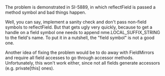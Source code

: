 The problem is demonstrated in SI-5889, in which reflectField is passed a method symbol and bad things happen.

Well, you can say, implement a sanity check and don't pass non-field symbols to reflectField. But that gets ugly very quickly, because to get a handle on a field symbol one needs to append nme.LOCAL_SUFFIX_STRING to the field's name. To put it in a nutshell, the "field symbol" is not a good one.

Another idea of fixing the problem would be to do away with FieldMirrors and require all field accesses to go through accessor methods. Unfortunately, this won't work either, since not all fields generate accessors (e.g. private[this] ones).


